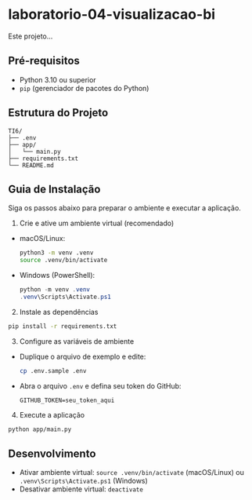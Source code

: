 # laboratorio-04-visualizacao-bi

Este projeto...

## Pré-requisitos

- Python 3.10 ou superior
- `pip` (gerenciador de pacotes do Python)

## Estrutura do Projeto

```
TI6/
├── .env
├── app/
│   └── main.py
├── requirements.txt
└── README.md
```

## Guia de Instalação

Siga os passos abaixo para preparar o ambiente e executar a aplicação.

1. Crie e ative um ambiente virtual (recomendado)

- macOS/Linux:
  ```bash
  python3 -m venv .venv
  source .venv/bin/activate
  ```
- Windows (PowerShell):
  ```powershell
  python -m venv .venv
  .venv\Scripts\Activate.ps1
  ```

2. Instale as dependências

```bash
pip install -r requirements.txt
```

3. Configure as variáveis de ambiente

- Duplique o arquivo de exemplo e edite:
  ```bash
  cp .env.sample .env
  ```
- Abra o arquivo `.env` e defina seu token do GitHub:
  ```env
  GITHUB_TOKEN=seu_token_aqui
  ```

4. Execute a aplicação

```bash
python app/main.py
```

## Desenvolvimento

- Ativar ambiente virtual: `source .venv/bin/activate` (macOS/Linux) ou `.venv\Scripts\Activate.ps1` (Windows)
- Desativar ambiente virtual: `deactivate`
